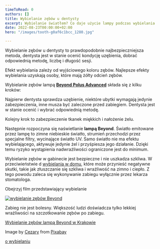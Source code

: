 ```yaml
---
timeToRead: 0
authors: []
title: Wybielanie zębów u dentysty
excerpt: Wybielanie światłem? Co daje użycie lampy podczas wybielania
date: 2022-08-23T00:00:00+02:00
hero: "/images/tooth-g0af6c1bcc_1280.jpg"

---
```

Wybielanie zębów u dentysty to prawdopodobnie najbezpieczniejsza metoda, dentysta jest w stanie ocenić kondycję uzębienia, dobrać odpowiednią metodę, liczbę i długość sesji.

Efekt wybielania zależy od wyjściowego koloru zębów. Najlepsze efekty wybielania uzyskają osoby, które mają żółty odcień zębów.

Wybielanie zębów lampą [**Beyond Polus Advanced**](https://wybiel.pl/krakow-wybielanie-zebow-beyond/ "wybielanie beyond") składa się z kilku kroków:

Najpierw dentysta sprawdza uzębienie, niektóre ubytki wymagają jedynie zabezpieczenia, inne musza być zaleczone przed zabiegiem. Dentysta jest w stanie ocenić i wybrać odpowiednią metodę.

Kolejny krok to zabezpieczenie tkanek miękkich i nałożenie żelu.

Następnie rozpoczyna się naświetlanie **lampą Beyond**. Światło emitowane przez lampę to zimne niebieskie światło, strumień przechodzi przez specjalne filtry, wycinające światło UV. Samo światło nie ma efektu wybielającego, aktywuje jedynie żel i przyśpiesza jego działanie. Dzięki temu ryzyko wystąpienia nadwrażliwości ograniczone jest do minimum.

Wybielanie zębów w gabinecie jest bezpieczne i nie uszkadza szkliwa. W przeciwieństwie d [wybielania w domu](https://biale-zeby-wroclaw.pl/post/domowe-sposoby-wybielania-zebow/ "domowe sposoby wybielania zębów"), które może przynieść negatywne skutki, takie jak złuszczanie się szkliwa i wrażliwość na zimno i ciepło. Z tego powodu zaleca się wykonywanie zabiegu wyłącznie przez lekarza stomatologa.

Obejrzyj film przedstawiający wybielanie

[![wybielanie zębów Beyond](https://img.youtube.com/vi/MVhpW-uQPmc/0.jpg)](https://www.youtube.com/watch?v=MVhpW-uQPmc)
    

Zabieg nie jest bolesny. Większość ludzi doświadcza tylko lekkiej wrażliwości na szczotkowanie zębów po zabiegu.

[Wybielanie zębów lampą Beyond w Krakowie](https://www.researchgate.net/deref/https://wybiel.pl/krakow-wybielanie-zebow-beyond/)

Image by [Cezary](https://pixabay.com/users/lionfive-6666742/?utm_source=link-attribution&utm_medium=referral&utm_campaign=image&utm_content=2874551) from [Pixabay](https://pixabay.com//?utm_source=link-attribution&utm_medium=referral&utm_campaign=image&utm_content=2874551)

[o wybielaniu](https://john-doe-22.gitbook.io/untitled/)